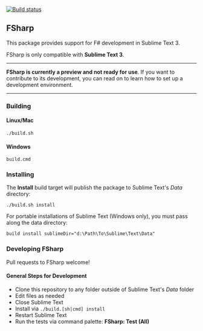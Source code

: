 [![Build status](https://ci.appveyor.com/api/projects/status/uuqaj61vyqwwxqe1/branch/master?svg=true)](https://ci.appveyor.com/project/guillermooo/sublime-fsharp-package/branch/master)

## FSharp

This package provides support
for F# development in Sublime Text 3.

FSharp is only compatible
with **Sublime Text 3**.

---

**FSharp is currently a preview
and not ready for use**.
If you want to contribute to its development,
you can read on
to learn how to set up
a development environment.

---


### Building

#### Linux/Mac

```shell
./build.sh
```

#### Windows

```shell
build.cmd
```

### Installing

The **Install** build target
will publish the package
to Sublime Text's *Data* directory:

```shell
./build.sh install
```

For portable installations of Sublime Text
(Windows only),
you must pass along
the data directory:

```shell
build install sublimeDir="d:\Path\To\Sublime\Text\Data"
```


### Developing FSharp

Pull requests to FSharp welcome!


#### General Steps for Development

* Clone this repository to any folder outside of Sublime Text's *Data* folder
* Edit files as needed
* Close Sublime Text
* Install via `./build.[sh|cmd] install`
* Restart Sublime Text
* Run the tests via command palette: **FSharp: Test (All)**
